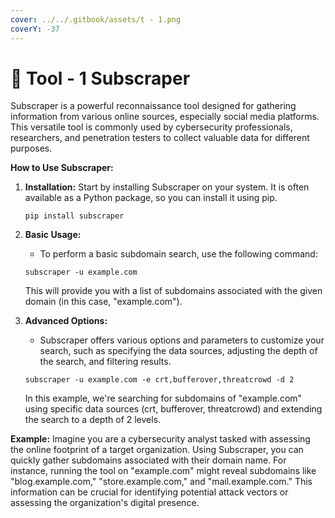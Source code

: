 ```yaml
---
cover: ../../.gitbook/assets/t - 1.png
coverY: -37
---
```


# 🔩 Tool - 1 Subscraper

Subscraper is a powerful reconnaissance tool designed for gathering information from various online sources, especially social media platforms. This versatile tool is commonly used by cybersecurity professionals, researchers, and penetration testers to collect valuable data for different purposes.

**How to Use Subscraper:**

1.  **Installation:** Start by installing Subscraper on your system. It is often available as a Python package, so you can install it using pip.

    ```
    pip install subscraper
    ```
2.  **Basic Usage:**

    * To perform a basic subdomain search, use the following command:

    ```
    subscraper -u example.com
    ```

    This will provide you with a list of subdomains associated with the given domain (in this case, "example.com").
3.  **Advanced Options:**

    * Subscraper offers various options and parameters to customize your search, such as specifying the data sources, adjusting the depth of the search, and filtering results.

    ```
    subscraper -u example.com -e crt,bufferover,threatcrowd -d 2
    ```

    In this example, we're searching for subdomains of "example.com" using specific data sources (crt, bufferover, threatcrowd) and extending the search to a depth of 2 levels.

**Example:** Imagine you are a cybersecurity analyst tasked with assessing the online footprint of a target organization. Using Subscraper, you can quickly gather subdomains associated with their domain name. For instance, running the tool on "example.com" might reveal subdomains like "blog.example.com," "store.example.com," and "mail.example.com." This information can be crucial for identifying potential attack vectors or assessing the organization's digital presence.
